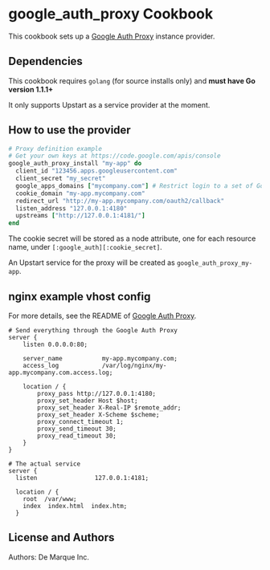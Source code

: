 google_auth_proxy Cookbook
==========================

This cookbook sets up a [Google Auth Proxy](https://github.com/bitly/google_auth_proxy) instance provider.

Dependencies
------------

This cookbook requires `golang` (for source installs only) and **must have Go version 1.1.1+**

It only supports Upstart as a service provider at the moment.

How to use the provider
-----------------------
```ruby
# Proxy definition example
# Get your own keys at https://code.google.com/apis/console
google_auth_proxy_install "my-app" do
  client_id "123456.apps.googleusercontent.com"
  client_secret "my_secret"
  google_apps_domains ["mycompany.com"] # Restrict login to a set of Google apps domains
  cookie_domain "my-app.mycompany.com"
  redirect_url "http://my-app.mycompany.com/oauth2/callback"
  listen_address "127.0.0.1:4180"
  upstreams ["http://127.0.0.1:4181/"]
end
```

The cookie secret will be stored as a node attribute, one for each resource name, under `[:google_auth][:cookie_secret]`.

An Upstart service for the proxy will be created as `google_auth_proxy_my-app`.

nginx example vhost config
--------------------

For more details, see the README of [Google Auth Proxy](https://github.com/bitly/google_auth_proxy).

```
# Send everything through the Google Auth Proxy
server {
    listen 0.0.0.0:80;

    server_name           my-app.mycompany.com;
    access_log            /var/log/nginx/my-app.mycompany.com.access.log;

    location / {
        proxy_pass http://127.0.0.1:4180;
        proxy_set_header Host $host;
        proxy_set_header X-Real-IP $remote_addr;
        proxy_set_header X-Scheme $scheme;
        proxy_connect_timeout 1;
        proxy_send_timeout 30;
        proxy_read_timeout 30;
    }
}

# The actual service
server {
  listen                127.0.0.1:4181;

  location / {
    root  /var/www;
    index  index.html  index.htm; 
  }
```


License and Authors
-------------------
Authors: De Marque Inc.
